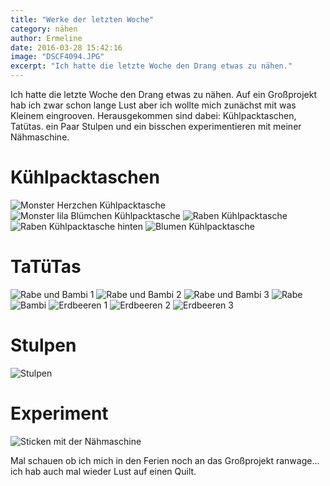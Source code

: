 ```yaml
---
title: "Werke der letzten Woche"
category: nähen
author: Ermeline
date: 2016-03-28 15:42:16
image: "DSCF4094.JPG"
excerpt: "Ich hatte die letzte Woche den Drang etwas zu nähen."
---
```


Ich hatte die letzte Woche den Drang etwas zu nähen. Auf ein Großprojekt hab ich zwar schon lange Lust aber ich wollte mich zunächst mit was Kleinem eingrooven. Herausgekommen sind dabei: Kühlpacktaschen, Tatütas. ein Paar Stulpen und ein bisschen experimentieren mit meiner Nähmaschine.

# Kühlpacktaschen

![Monster Herzchen Kühlpacktasche](DSCF4094.JPG)
![Monster lila Blümchen Kühlpacktasche](DSCF4093.JPG)
![Raben Kühlpacktasche](DSCF4095.JPG)
![Raben Kühlpacktasche hinten](DSCF4096.JPG)
![Blumen Kühlpacktasche](DSCF4097.JPG)

# TaTüTas

![Rabe und Bambi 1](DSCF4101.JPG)
![Rabe und Bambi 2](DSCF4102.JPG)
![Rabe und Bambi 3](DSCF4103.JPG)
![Rabe](DSCF4104.JPG)
![Bambi](DSCF4105.JPG)
![Erdbeeren 1](DSCF4128.JPG)
![Erdbeeren 2](DSCF4129.JPG)
![Erdbeeren 3](DSCF4130.JPG)

# Stulpen
![Stulpen](DSCF4131.JPG)

# Experiment
![Sticken mit der Nähmaschine](DSCF4132.JPG)

Mal schauen ob ich mich in den Ferien noch an das Großprojekt ranwage... ich hab auch mal wieder Lust auf einen Quilt.
